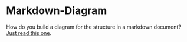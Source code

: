 Markdown-Diagram
================

How do you build a diagram for the structure in a markdown document?  [Just read this one](http://benjamine.github.io/markdown-diagram/page?url=./help.md).
